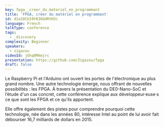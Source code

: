 ```yaml
---
key: fpga__creer_du_materiel_en_programmant
title: 'FPGA, créer du matériel en programmant'
id: d1a10CU19Y6I6Q4RtH3c
language: French
talkType: conference
tags:
  - _discovery
complexity: Beginner
speakers:
  - zigazou
videoId: jGhq9Mkmjrc
presentation: https://github.com/Zigazou/fpga
draft: false
---
```

Le Raspberry Pi et l'Arduino ont ouvert les portes de l'électronique au plus grand nombre. Une autre technologie émerge, nous offrant de nouvelles possibilités : les FPGA. À travers la présentation du DE0-Nano-SoC et l’étude d'un cas concret, cette conférence explique aux développeur·euse·s ce que sont les FPGA et ce qu’ils apportent.

Elle offre également des pistes pour comprendre pourquoi cette technologie, née dans les années 80, intéresse Intel au point de lui avoir fait débourser 16,7 milliards de dollars en 2015.